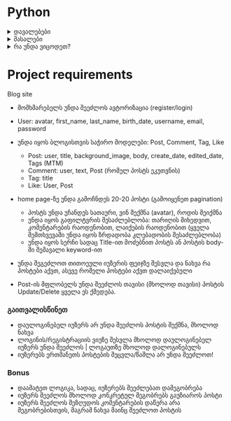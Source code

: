 # Python

<details>
    <summary>დავალებები</summary>

- [დავალება 1](https://forms.gle/GF8Z63eRmKc2QfUe8)

- [დავალება 2.1](https://forms.gle/CFSBXGK4DKFbPENj6)
- [დავალება 2.2](https://forms.gle/yyb9zzhBrZv2U3Mi9)

- [დავალება 3](https://forms.office.com/r/WYYLzU9sD2)

- [დავალება 4](https://forms.gle/KTE7a5H5Azk98F5p6)
- [დავალება 5.1](https://pastebin.com/F4qpp0eE)
- [დავალება 5.2](https://pastebin.com/v1AyEdc3)
    
 
</details>

<details>
    <summary>მასალები</summary>

- [Workshop 1](docs/WORKSHOP_1.md)
- [Workshop 2](docs/WORKSHOP_2.md)
- [Workshop 3](docs/WORKSHOP_3.md)

</details>

<details>
    <summary>რა უნდა ვიცოდეთ?</summary>

# MUST
1. MVT
2. GET/POST methods
2. MODELS (OTM (FK), MTM, Queryset API)
3. views (Function/Class) (CreateView, UpdateView, etc.)
4. templates
5. static files
6. media files
7. forms (ModelForm, Form)
8. admin (TabularInline, etc.)
9. auth


# Advanced topics
- prefetch_related, select_related (Advanced queryset API)
- DRF (django rest framework)
- hosting
- dns/domain
- nginx
- SSL

</details>



# Project requirements

Blog site

- მომხმარებელს უნდა შეეძლოს ავტორიზაცია (register/login)
- User: avatar, first_name, last_name, birth_date, username, email, password

- უნდა იყოს ბლოგისთვის საჭირო მოდელები: Post, Comment, Tag, Like
	- Post: user, title, background_image, body, create_date, edited_date, Tags (MTM)
	- Comment: user, text, Post (რომელ პოსტს ეკუთვნის)
	- Tag: title
	- Like: User, Post
- home page-ზე უნდა გამოჩნდეს 20-20 პოსტი (გამოიყენეთ pagination)
	- პოსტს უნდა უჩანდეს სათაური, ვინ შექმნა (avatar), როდის შეიქმნა
	- უნდა იყოს გაფილტვრის შესაძლებლობა: თარიღის მიხედვით, კომენტარების რაოდენობით, ლაიქების რაოდენობით (ყველა შემთხვევაში უნდა იყოს ზრდადობა კლებადობის შესაძლებლობა)
	- უნდა იყოს სერჩი სადაც Title-ით მოძებნით პოსტს ან პოსტის body-ში შემავალი keyword-ით 
- უნდა შეგეძლოთ თითოეული იუზერის ფეიჯზე შესვლა და ნახვა რა პოსტები აქვთ, ასევე რომელი პოსტები აქვთ დალაიქებული
- Post-ის მფლობელს უნდა შეეძლოს თავისი (მხოლოდ თავისი) პოსტის Update/Delete ყველა ეს ქმედება.

### გაითვალისწინეთ
* დაულოგინებელ იუზერს არ უნდა შეეძლოს პოსტის შექმნა, მხოლოდ ნახვა
* ლოგინის/რეგისტრაციის ვიუზე შესვლა მხოლოდ დაულოგინებელ იუზერს უნდა შეეძლოს | ლოგაუთზე მხოლოდ დალოგინებულს
* იუზერებს ერთმანეთს პოსტების შეცვლა/წაშლა არ უნდა შეეძლოთ!

### Bonus
- დაამატეთ ლოგიკა, სადაც, იუზერებს შეეძლებათ დამეგობრება
- იუზერს შეეძლოს მხოლოდ კონკრეტულ მეგობრებს გაუზიაროს პოსტი
- იუზერს შეეძლოს შეზღუდოს კომენტარების დაწერა არა მეგობრებისთვის, მაგრამ ნახვა მაინც შეეძლოთ პოსტის


